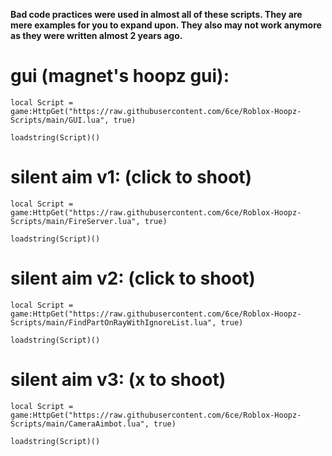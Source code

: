 __Bad code practices were used in almost all of these scripts. They are mere examples for you to expand upon. They also may not work anymore as they were written almost 2 years ago.__

# gui (magnet's hoopz gui):

```
local Script = game:HttpGet("https://raw.githubusercontent.com/6ce/Roblox-Hoopz-Scripts/main/GUI.lua", true)

loadstring(Script)()
```

# silent aim v1: (click to shoot)
```
local Script = game:HttpGet("https://raw.githubusercontent.com/6ce/Roblox-Hoopz-Scripts/main/FireServer.lua", true)

loadstring(Script)()
```
# silent aim v2: (click to shoot)
```
local Script = game:HttpGet("https://raw.githubusercontent.com/6ce/Roblox-Hoopz-Scripts/main/FindPartOnRayWithIgnoreList.lua", true)

loadstring(Script)()
```
# silent aim v3: (x to shoot)
```
local Script = game:HttpGet("https://raw.githubusercontent.com/6ce/Roblox-Hoopz-Scripts/main/CameraAimbot.lua", true)

loadstring(Script)()
```
